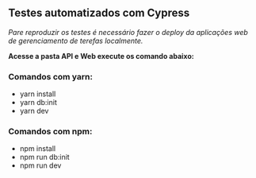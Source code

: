 ## Testes automatizados com Cypress

_Pare reproduzir os testes é necessário fazer o deploy da aplicações web de gerenciamento de terefas localmente._

**Acesse a pasta API e Web execute os comando abaixo:**  

### Comandos com yarn:

* yarn install
* yarn db:init
* yarn dev

### Comandos com npm:

* npm install
* npm run db:init
* npm run dev